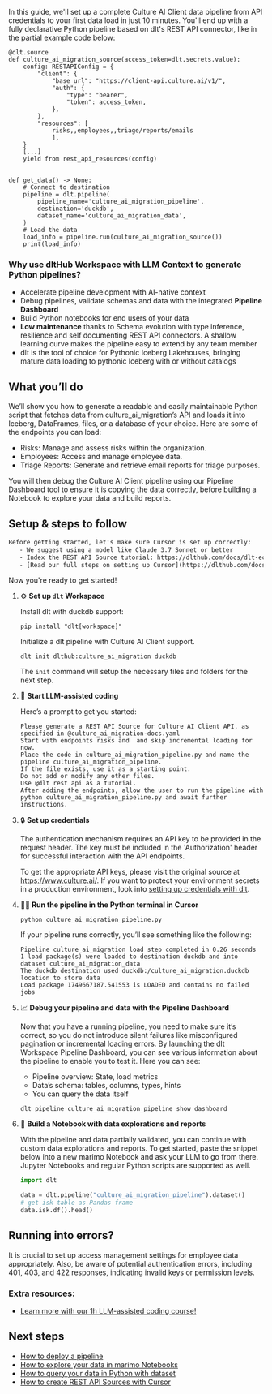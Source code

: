 In this guide, we'll set up a complete Culture AI Client data pipeline from API credentials to your first data load in just 10 minutes. You'll end up with a fully declarative Python pipeline based on dlt's REST API connector, like in the partial example code below:

```python-outcome
@dlt.source
def culture_ai_migration_source(access_token=dlt.secrets.value):
    config: RESTAPIConfig = {
        "client": {
            "base_url": "https://client-api.culture.ai/v1/",
            "auth": {
                "type": "bearer",
                "token": access_token,
            },
        },
        "resources": [
            risks,,employees,,triage/reports/emails
            ],
    }
    [...]
    yield from rest_api_resources(config)


def get_data() -> None:
    # Connect to destination
    pipeline = dlt.pipeline(
        pipeline_name='culture_ai_migration_pipeline',
        destination='duckdb',
        dataset_name='culture_ai_migration_data', 
    )
    # Load the data
    load_info = pipeline.run(culture_ai_migration_source())
    print(load_info) 
```

### Why use dltHub Workspace with LLM Context to generate Python pipelines?

- Accelerate pipeline development with AI-native context
- Debug pipelines, validate schemas and data with the integrated **Pipeline Dashboard**
- Build Python notebooks for end users of your data
- **Low maintenance** thanks to Schema evolution with type inference, resilience and self documenting REST API connectors. A shallow learning curve makes the pipeline easy to extend by any team member
- dlt is the tool of choice for Pythonic Iceberg Lakehouses, bringing mature data loading to pythonic Iceberg with or without catalogs

## What you’ll do

We’ll show you how to generate a readable and easily maintainable Python script that fetches data from culture_ai_migration’s API and loads it into Iceberg, DataFrames, files, or a database of your choice. Here are some of the endpoints you can load:

- Risks: Manage and assess risks within the organization.
- Employees: Access and manage employee data.
- Triage Reports: Generate and retrieve email reports for triage purposes.

You will then debug the Culture AI Client pipeline using our Pipeline Dashboard tool to ensure it is copying the data correctly, before building a Notebook to explore your data and build reports.

## Setup & steps to follow

```default
Before getting started, let's make sure Cursor is set up correctly:
   - We suggest using a model like Claude 3.7 Sonnet or better
   - Index the REST API Source tutorial: https://dlthub.com/docs/dlt-ecosystem/verified-sources/rest_api/ and add it to context as **@dlt rest api**
   - [Read our full steps on setting up Cursor](https://dlthub.com/docs/dlt-ecosystem/llm-tooling/cursor-restapi#23-configuring-cursor-with-documentation)
```

Now you're ready to get started!

1. ⚙️ **Set up `dlt` Workspace**
    
    Install dlt with duckdb support:
    ```shell
    pip install "dlt[workspace]"
    ```

    Initialize a dlt pipeline with Culture AI Client support.
    ```shell
    dlt init dlthub:culture_ai_migration duckdb
    ```

    The `init` command will setup the necessary files and folders for the next step.
    
2. 🤠 **Start LLM-assisted coding**
    
    Here’s a prompt to get you started:
    
    ```prompt
    Please generate a REST API Source for Culture AI Client API, as specified in @culture_ai_migration-docs.yaml 
    Start with endpoints risks and  and skip incremental loading for now. 
    Place the code in culture_ai_migration_pipeline.py and name the pipeline culture_ai_migration_pipeline. 
    If the file exists, use it as a starting point. 
    Do not add or modify any other files. 
    Use @dlt rest api as a tutorial. 
    After adding the endpoints, allow the user to run the pipeline with python culture_ai_migration_pipeline.py and await further instructions.
    ```

    
3. 🔒 **Set up credentials** 
    
    The authentication mechanism requires an API key to be provided in the request header. The key must be included in the 'Authorization' header for successful interaction with the API endpoints.
    
    To get the appropriate API keys, please visit the original source at https://www.culture.ai/.
    If you want to protect your environment secrets in a production environment, look into [setting up credentials with dlt](https://dlthub.com/docs/walkthroughs/add_credentials).
    
4. 🏃‍♀️ **Run the pipeline in the Python terminal in Cursor**
    
    ```shell
    python culture_ai_migration_pipeline.py
    ```
    
    If your pipeline runs correctly, you’ll see something like the following:
    
    ```shell
    Pipeline culture_ai_migration load step completed in 0.26 seconds
    1 load package(s) were loaded to destination duckdb and into dataset culture_ai_migration_data
    The duckdb destination used duckdb:/culture_ai_migration.duckdb location to store data
    Load package 1749667187.541553 is LOADED and contains no failed jobs
    ```
    
5. 📈 **Debug your pipeline and data with the Pipeline Dashboard**

    Now that you have a running pipeline, you need to make sure it’s correct, so you do not introduce silent failures like misconfigured pagination or incremental loading errors. By launching the dlt Workspace Pipeline Dashboard, you can see various information about the pipeline to enable you to test it. Here you can see:
    - Pipeline overview: State, load metrics
    - Data’s schema: tables, columns, types, hints
    - You can query the data itself
    
    ```shell
    dlt pipeline culture_ai_migration_pipeline show dashboard
    ```
    
6. 🐍 **Build a Notebook with data explorations and reports**

    With the pipeline and data partially validated, you can continue with custom data explorations and reports. To get started, paste the snippet below into a new marimo Notebook and ask your LLM to go from there. Jupyter Notebooks and regular Python scripts are supported as well.

    
    ```python
    import dlt

   data = dlt.pipeline("culture_ai_migration_pipeline").dataset()
   # get isk table as Pandas frame
   data.isk.df().head()
    ```

## Running into errors?

It is crucial to set up access management settings for employee data appropriately. Also, be aware of potential authentication errors, including 401, 403, and 422 responses, indicating invalid keys or permission levels.

### Extra resources:

- [Learn more with our 1h LLM-assisted coding course!](https://www.youtube.com/watch?v=GGid70rnJuM)

## Next steps

- [How to deploy a pipeline](https://dlthub.com/docs/walkthroughs/deploy-a-pipeline)
- [How to explore your data in marimo Notebooks](https://dlthub.com/docs/general-usage/dataset-access/marimo)
- [How to query your data in Python with dataset](https://dlthub.com/docs/general-usage/dataset-access/dataset)
- [How to create REST API Sources with Cursor](https://dlthub.com/docs/dlt-ecosystem/llm-tooling/cursor-restapi)
